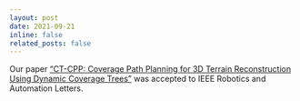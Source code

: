 ```yaml
---
layout: post
date: 2021-09-21
inline: false
related_posts: false
---
```


Our paper [“CT-CPP: Coverage Path Planning for 3D Terrain Reconstruction Using Dynamic Coverage Trees”](https://ieeexplore.ieee.org/abstract/document/9573264) was accepted to IEEE Robotics and Automation Letters.
